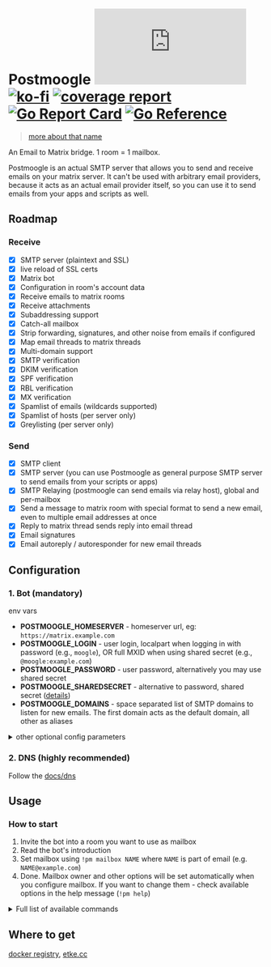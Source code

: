 # Postmoogle [![Matrix](https://img.shields.io/matrix/postmoogle:etke.cc?logo=matrix&style=for-the-badge&server_fqdn=matrix.org)](https://matrix.to/#/#postmoogle:etke.cc)[![ko-fi](https://ko-fi.com/img/githubbutton_sm.svg)](https://ko-fi.com/etkecc) [![coverage report](https://gitlab.com/etke.cc/postmoogle/badges/main/coverage.svg)](https://gitlab.com/etke.cc/postmoogle/-/commits/main) [![Go Report Card](https://goreportcard.com/badge/gitlab.com/etke.cc/postmoogle)](https://goreportcard.com/report/gitlab.com/etke.cc/postmoogle) [![Go Reference](https://pkg.go.dev/badge/gitlab.com/etke.cc/postmoogle.svg)](https://pkg.go.dev/gitlab.com/etke.cc/postmoogle)

> [more about that name](https://finalfantasy.fandom.com/wiki/The_Little_Postmoogle_That_Could)

An Email to Matrix bridge. 1 room = 1 mailbox.

Postmoogle is an actual SMTP server that allows you to send and receive emails on your matrix server.
It can't be used with arbitrary email providers, because it acts as an actual email provider itself,
so you can use it to send emails from your apps and scripts as well.

## Roadmap

### Receive

- [x] SMTP server (plaintext and SSL)
- [x] live reload of SSL certs
- [x] Matrix bot
- [x] Configuration in room's account data
- [x] Receive emails to matrix rooms
- [x] Receive attachments
- [x] Subaddressing support
- [x] Catch-all mailbox
- [x] Strip forwarding, signatures, and other noise from emails if configured
- [x] Map email threads to matrix threads
- [x] Multi-domain support
- [x] SMTP verification
- [x] DKIM verification
- [x] SPF verification
- [x] RBL verification
- [x] MX verification
- [x] Spamlist of emails (wildcards supported)
- [x] Spamlist of hosts (per server only)
- [x] Greylisting (per server only)

### Send

- [x] SMTP client
- [x] SMTP server (you can use Postmoogle as general purpose SMTP server to send emails from your scripts or apps)
- [x] SMTP Relaying (postmoogle can send emails via relay host), global and per-mailbox
- [x] Send a message to matrix room with special format to send a new email, even to multiple email addresses at once
- [x] Reply to matrix thread sends reply into email thread
- [x] Email signatures
- [x] Email autoreply / autoresponder for new email threads

## Configuration

### 1. Bot (mandatory)

env vars

* **POSTMOOGLE_HOMESERVER** - homeserver url, eg: `https://matrix.example.com`
* **POSTMOOGLE_LOGIN** - user login, localpart when logging in with password (e.g., `moogle`), OR full MXID when using shared secret (e.g., `@moogle:example.com`)
* **POSTMOOGLE_PASSWORD** - user password, alternatively you may use shared secret
* **POSTMOOGLE_SHAREDSECRET** - alternative to password, shared secret ([details](https://github.com/devture/matrix-synapse-shared-secret-auth))
* **POSTMOOGLE_DOMAINS** - space separated list of SMTP domains to listen for new emails. The first domain acts as the default domain, all other as aliases

<details>
<summary>other optional config parameters</summary>

* **POSTMOOGLE_PORT** - SMTP port to listen for new emails
* **POSTMOOGLE_PROXIES** - space separated list of IP addresses considered as trusted proxies, thus never banned
* **POSTMOOGLE_TLS_PORT** - secure SMTP port to listen for new emails. Requires valid cert and key as well
* **POSTMOOGLE_TLS_CERT** - space separated list of paths to the SSL certificates (chain) of your domains, note that position in the cert list must match the position of the cert's key in the key list
* **POSTMOOGLE_TLS_KEY** - space separated list of paths to the SSL certificates' private keys of your domains, note that position on the key list must match the position of cert in the cert list
* **POSTMOOGLE_TLS_REQUIRED** - require TLS connection, **even** on the non-TLS port (`POSTMOOGLE_PORT`). TLS connections are always required on the TLS port (`POSTMOOGLE_TLS_PORT`) regardless of this setting.
* **POSTMOOGLE_DATA_SECRET** - secure key (password) to encrypt account data, must be 16, 24, or 32 bytes long
* **POSTMOOGLE_STATUSMSG** - presence status message
* **POSTMOOGLE_MONITORING_SENTRY_DSN** - sentry DSN
* **POSTMOOGLE_MONITORING_SENTRY_RATE** - sentry sample rate, from 0 to 100 (default: 20)
* **POSTMOOGLE_MONITORING_HEALTHCHECKS_URL** - healthchecks.io url, default: `https://hc-ping.com`
* **POSTMOOGLE_MONITORING_HEALTHCHECKS_UUID** - healthchecks.io UUID
* **POSTMOOGLE_MONITORING_HEALTHCHECKS_DURATION** - heathchecks.io duration between pings in secods (default: 5)
* **POSTMOOGLE_LOGLEVEL** - log level
* **POSTMOOGLE_DB_DSN** - database connection string
* **POSTMOOGLE_DB_DIALECT** - database dialect (postgres, sqlite3)
* **POSTMOOGLE_MAILBOXES_RESERVED** - space separated list of reserved mailboxes, [docs/mailboxes.md](docs/mailboxes.md)
* **POSTMOOGLE_MAILBOXES_FORWARDED** - space separated list of forwarded from emails that should be ignored when sending replies
* **POSTMOOGLE_MAILBOXES_ACTIVATION** - activation flow for new mailboxes, [docs/mailboxes.md](docs/mailboxes.md)
* **POSTMOOGLE_MAXSIZE** - max email size (including attachments) in megabytes
* **POSTMOOGLE_ADMINS** - a space-separated list of admin users. See `POSTMOOGLE_USERS` for syntax examples
* **POSTMOOGLE_RELAY_HOST** - (global) SMTP hostname of relay host (e.g. Sendgrid)
* **POSTMOOGLE_RELAY_PORT** - (global) SMTP port of relay host
* **POSTMOOGLE_RELAY_USERNAME** - (global) Username of relay host
* **POSTMOOGLE_RELAY_PASSWORD** - (global) Password of relay host

You can find default values in [config/defaults.go](config/defaults.go)

</details>

### 2. DNS (highly recommended)

Follow the [docs/dns](docs/dns.md)

## Usage

### How to start

1. Invite the bot into a room you want to use as mailbox
2. Read the bot's introduction
3. Set mailbox using `!pm mailbox NAME` where `NAME` is part of email (e.g. `NAME@example.com`)
4. Done. Mailbox owner and other options will be set automatically when you configure mailbox.
If you want to change them - check available options in the help message (`!pm help`)

<details>
<summary>Full list of available commands</summary>

> The following section is visible to all allowed users

* **`!pm help`** - Show this help message
* **`!pm stop`** - Disable bridge for the room and clear all configuration
* **`!pm send`** - Send email

---

#### mailbox ownership

> The following section is visible to the mailbox owners only

* **`!pm mailbox`** - Get or set mailbox of the room
* **`!pm domain`** - Get or set default domain of the room
* **`!pm owner`** - Get or set owner of the room
* **`!pm password`** - Get or set SMTP password of the room's mailbox
* **`!pm relay`** - Get or set SMTP relay of that mailbox. Format: `smtp://user:password@host:port`, e.g. `smtp://54b7bfb9-b95f-44b8-9879-9b560baf4e3a:8528a3a9-bea8-4583-9912-d4357ba565eb@example.com:587`
---

#### mailbox options

> The following section is visible to the mailbox owners only

* **`!pm autoreply`** - Get or set autoreply of the room (markdown supported) that will be sent on any new incoming email thread
* **`!pm signature`** - Get or set signature of the room (markdown supported)
* **`!pm threadify`** - Get or set `threadify` of the room (`true` - send incoming email body in thread; `false` - send incoming email body as part of the message)
* **`!pm stripify`** - Get or set `threadify` of the room (`true` - strip incoming email's reply quotes and signatures; `false` - send incoming email as-is)
* **`!pm nosend`** - Get or set `nosend` of the room (`true` - disable email sending; `false` - enable email sending)
* **`!pm noreplies`** - Get or set `noreplies` of the room (`true` - ignore matrix replies; `false` - parse matrix replies)
* **`!pm nosender`** - Get or set `nosender` of the room (`true` - hide email sender; `false` - show email sender)
* **`!pm norecipient`** - Get or set `norecipient` of the room (`true` - hide recipient; `false` - show recipient)
* **`!pm nocc`** - Get or set `nocc` of the room (`true` - hide CC; `false` - show CC)
* **`!pm nosubject`** - Get or set `nosubject` of the room (`true` - hide email subject; `false` - show email subject)
* **`!pm nohtml`** - Get or set `nohtml` of the room (`true` - ignore HTML in email; `false` - parse HTML in emails)
* **`!pm nothreads`** - Get or set `nothreads` of the room (`true` - ignore email threads; `false` - convert email threads into matrix threads)
* **`!pm nofiles`** - Get or set `nofiles` of the room (`true` - ignore email attachments; `false` - upload email attachments)
* **`!pm noinlines`** - Get or set `noinlines` of the room (`true` - ignore inline attachments; `false` - upload inline attachments)

---

#### mailbox security checks

> The following section is visible to the mailbox owners only

* **`!pm spamcheck:mx`** - only accept email from servers which seem prepared to receive it (those having valid MX records) (`true` - enable, `false` - disable)
* **`!pm spamcheck:spf`** - only accept email from senders which authorized to send it (those matching SPF records) (`true` - enable, `false` - disable)
* **`!pm spamcheck:rbl`** - reject incoming emails from hosts listed in DNS blocklists (`true` - enable, `false` - disable)
* **`!pm spamcheck:dkim`** - only accept correctly authorized emails (without DKIM signature at all or with valid DKIM signature) (`true` - enable, `false` - disable)
* **`!pm spamcheck:smtp`** - only accept email from servers which seem prepared to receive it (those listening on an SMTP port) (`true` - enable, `false` - disable)

---

#### mailbox anti-spam

> The following section is visible to the mailbox owners only

* **`!pm spam:list`** - Show comma-separated spamlist of the room, eg: `spammer@example.com,*@spammer.org,spam@*`
* **`!pm spam:add`** - Mark an email address (or pattern) as spam (or you can react to the email with emoji: ⛔️,🛑, or 🚫)
* **`!pm spam:remove`** - Unmark an email address (or pattern) as spam
* **`!pm spam:reset`** - Reset spamlist

---

#### server options

> The following section is visible to the bridge admins only

* **`!pm adminroom`** - Get or set admin room
* **`!pm users`** - Get or set allowed users
* **`!pm dkim`** - Get DKIM signature
* **`!pm catch-all`** - Get or set catch-all mailbox
* **`!pm queue:batch`** - max amount of emails to process on each queue check
* **`!pm queue:retries`** - max amount of tries per email in queue before removal
* **`!pm mailboxes`** - Show the list of all mailboxes
* **`!pm delete`** - Delete specific mailbox

---

#### server antispam

> The following section is visible to the bridge admins only

* **`!pm greylist`** - Set automatic greylisting duration in minutes (0 - disabled)
* **`!pm banlist`** - Enable/disable banlist and show current values
* **`!pm banlist:auth`** - Enable/disable automatic banning for invalid auth credentials
* **`!pm banlist:auto`** - Enable/disable automatic banning for invalid emails
* **`!pm banlist:totals`** - List banlist totals only
* **`!pm banlist:add`** - Ban an IP
* **`!pm banlist:remove`** - Unban an IP
* **`!pm banlist:reset`** - Reset banlist

</details>


## Where to get

[docker registry](https://gitlab.com/etke.cc/postmoogle/container_registry), [etke.cc](https://etke.cc)
